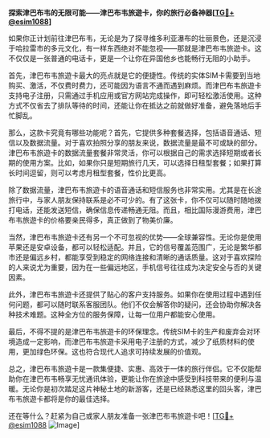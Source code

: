 **探索津巴布韦的无限可能——津巴布韦旅遊卡，你的旅行必备神器[[TG💪+ @esim1088](https://t.me/s/esim1088)]**

如果你正计划前往津巴布韦，无论是为了探寻维多利亚瀑布的壮丽景色，还是沉浸于哈拉雷市的多元文化，有一样东西绝对不能忽视——那就是津巴布韦旅遊卡。这不仅仅是一张普通的电话卡，更是一个让你在异国他乡也能畅行无阻的小助手。

首先，津巴布韦旅遊卡最大的亮点就是它的便捷性。传统的实体SIM卡需要到当地购买、激活，不仅费时费力，还可能因为语言不通而遇到麻烦。而津巴布韦旅遊卡支持电子注册，只需通过手机应用或官方网站完成操作，即可轻松激活使用。这种方式不仅省去了排队等待的时间，还能让你在抵达之前就做好准备，避免落地后手忙脚乱。

那么，这款卡究竟有哪些功能呢？首先，它提供多种套餐选择，包括语音通话、短信以及数据流量。对于喜欢拍照分享的朋友来说，数据流量是最不可或缺的部分。津巴布韦旅遊卡的数据流量套餐非常灵活，你可以根据自己的需求选择短期或者长期的使用方案。比如，如果你只是短期旅行几天，可以选择日租型套餐；如果打算长时间逗留，则可以考虑月租型套餐，性价比更高。

除了数据流量，津巴布韦旅遊卡的语音通话和短信服务也非常实用。尤其是在长途旅行中，与家人朋友保持联系是必不可少的。有了这张卡，你不仅可以随时随地拨打电话，还能发送短信，确保信息传递畅通无阻。而且，相比国际漫游费用，津巴布韦旅遊卡的价格要亲民得多，真正做到了物美价廉。

当然，津巴布韦旅遊卡还有另一个不可忽视的优势——全球兼容性。无论你是使用苹果还是安卓设备，都可以轻松适配。并且，它的信号覆盖范围广，无论是繁华都市还是偏远乡村，都能享受到稳定的网络连接和清晰的通话质量。这对于喜欢探险的人来说尤为重要，因为在一些偏远地区，手机信号往往成为决定安全与否的关键因素。

此外，津巴布韦旅遊卡还提供了贴心的客户支持服务。如果你在使用过程中遇到任何问题，都可以随时联系客服团队。他们不仅会解答你的疑问，还会协助你解决各种技术难题。这种全方位的服务保障，让每一位用户都能安心使用。

最后，不得不提的是津巴布韦旅遊卡的环保理念。传统SIM卡的生产和废弃会对环境造成一定影响，而津巴布韦旅遊卡采用电子注册的方式，减少了纸质材料的使用，更加绿色环保。这也符合现代人追求可持续发展的价值观。

总之，津巴布韦旅遊卡是一款集便捷、实惠、高效于一体的旅行伴侣。它不仅能帮助你在津巴布韦畅享无忧通讯体验，更能让你在旅途中感受到科技带来的便利与温暖。无论你是初次踏足这片神秘土地的新游客，还是已经熟悉这里的回头客，津巴布韦旅遊卡都将是你的最佳选择。

还在等什么？赶紧为自己或家人朋友准备一张津巴布韦旅遊卡吧！[[TG💪+ @esim1088](https://t.me/s/esim1088) ![Image](https://i.postimg.cc/4NQfJmqS/Snipaste-2025-05-13-00-14-12.png)]